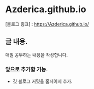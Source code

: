 # Azderica.github.io

[블로그 링크] : https://Azderica.github.io/

## 글 내용.

매일 공부하는 내용을 작성합니다.


### 앞으로 추가할 기능.

- 깃 블로그 커밋을 홈페이지 추가.



